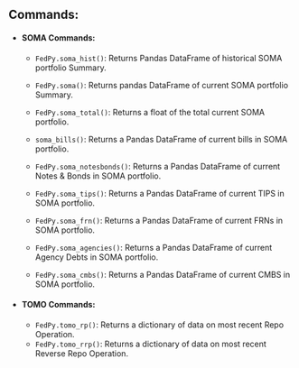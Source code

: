 ## Commands:

 - #### SOMA Commands:
    - `FedPy.soma_hist()`: Returns Pandas DataFrame of
                  historical SOMA portfolio Summary.
                  
    - `FedPy.soma()`: Returns pandas DataFrame of
            current SOMA portfolio Summary.
            
    - `FedPy.soma_total()`: Returns a float of the total
                   current SOMA portfolio.
                   
    - `soma_bills()`: Returns a Pandas DataFrame of
                   current bills in SOMA portfolio.
                   
    - `FedPy.soma_notesbonds()`: Returns a Pandas DataFrame of
                        current Notes & Bonds in SOMA portfolio.
                        
    - `FedPy.soma_tips()`: Returns a Pandas DataFrame of 
                  current TIPS in SOMA portfolio.
                  
    - `FedPy.soma_frn()`: Returns a Pandas DataFrame of
                  current FRNs in SOMA portfolio.
                  
    - `FedPy.soma_agencies()`: Returns a Pandas DataFrame of
                      current Agency Debts in SOMA portfolio.
                      
    - `FedPy.soma_cmbs()`: Returns a Pandas DataFrame of
                  current CMBS in SOMA portfolio.

 - #### TOMO Commands:
    - `FedPy.tomo_rp()`: Returns a dictionary of data on
                   most recent Repo Operation.
    -  `FedPy.tomo_rrp()`: Returns a dictionary of data on
                   most recent Reverse Repo Operation.
